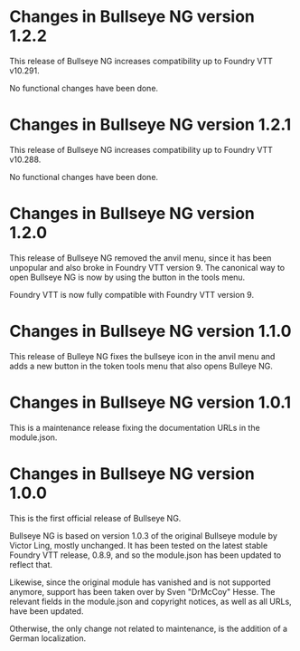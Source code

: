 Changes in Bullseye NG version 1.2.2
====================================

This release of Bullseye NG increases compatibility up to Foundry VTT v10.291.

No functional changes have been done.


Changes in Bullseye NG version 1.2.1
====================================

This release of Bullseye NG increases compatibility up to Foundry VTT v10.288.

No functional changes have been done.


Changes in Bullseye NG version 1.2.0
====================================

This release of Bullseye NG removed the anvil menu, since it has been unpopular
and also broke in Foundry VTT version 9. The canonical way to open Bullseye NG
is now by using the button in the tools menu.

Foundry VTT is now fully compatible with Foundry VTT version 9.


Changes in Bullseye NG version 1.1.0
====================================

This release of Bulleye NG fixes the bullseye icon in the anvil menu and adds
a new button in the token tools menu that also opens Bulleye NG.


Changes in Bullseye NG version 1.0.1
====================================

This is a maintenance release fixing the documentation URLs in the module.json.


Changes in Bullseye NG version 1.0.0
====================================

This is the first official release of Bullseye NG.

Bullseye NG is based on version 1.0.3 of the original Bullseye module by
Victor Ling, mostly unchanged. It has been tested on the latest stable Foundry
VTT release, 0.8.9, and so the module.json has been updated to reflect that.

Likewise, since the original module has vanished and is not supported anymore,
support has been taken over by Sven "DrMcCoy" Hesse. The relevant fields in
the module.json and copyright notices, as well as all URLs, have been updated.

Otherwise, the only change not related to maintenance, is the addition of a
German localization.



